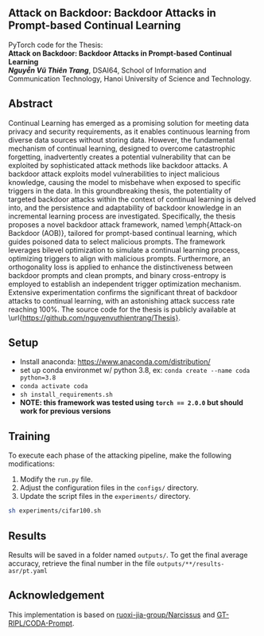 ##  Attack on Backdoor: Backdoor Attacks in Prompt-based Continual Learning
PyTorch code for the Thesis:\
**Attack on Backdoor: Backdoor Attacks in Prompt-based Continual Learning**\
**_Nguyễn Vũ Thiên Trang_**, DSAI64, School of Information and Communication Technology, Hanoi University of Science and Technology.

## Abstract
Continual Learning has emerged as a promising solution for meeting data privacy and security requirements, as it enables continuous learning from diverse data sources without storing data. However, the fundamental mechanism of continual learning, designed to overcome catastrophic forgetting, inadvertently creates a potential vulnerability that can be exploited by sophisticated attack methods like backdoor attacks. A backdoor attack exploits model vulnerabilities to inject malicious knowledge, causing the model to misbehave when exposed to specific triggers in the data. In this groundbreaking thesis, the potentiality of targeted backdoor attacks within the context of continual learning is delved into, and the persistence and adaptability of backdoor knowledge in an incremental learning process are investigated. Specifically, the thesis proposes a novel backdoor attack framework, named \emph{Attack-on Backdoor (AOB)}, tailored for prompt-based continual learning, which guides poisoned data to select malicious prompts. The framework leverages bilevel optimization to simulate a continual learning process, optimizing triggers to align with malicious prompts. Furthermore, an orthogonality loss is applied to enhance the distinctiveness between backdoor prompts and clean prompts, and binary cross-entropy is employed to establish an independent trigger optimization mechanism. Extensive experimentation confirms the significant threat of backdoor attacks to continual learning, with an astonishing attack success rate reaching 100\%. The source code for the thesis is publicly available at \url{https://github.com/nguyenvuthientrang/Thesis}.

## Setup
 * Install anaconda: https://www.anaconda.com/distribution/
 * set up conda environmet w/ python 3.8, ex: `conda create --name coda python=3.8`
 * `conda activate coda`
 * `sh install_requirements.sh`
 * <b>NOTE: this framework was tested using `torch == 2.0.0` but should work for previous versions</b>


## Training
To execute each phase of the attacking pipeline, make the following modifications:

1. Modify the `run.py` file.
2. Adjust the configuration files in the `configs/` directory.
3. Update the script files in the `experiments/` directory.


```bash
sh experiments/cifar100.sh
```

## Results
Results will be saved in a folder named `outputs/`. To get the final average accuracy, retrieve the final number in the file `outputs/**/results-asr/pt.yaml`


## Acknowledgement
This implementation is based on [ruoxi-jia-group/Narcissus](https://github.com/ruoxi-jia-group/Narcissus) and [GT-RIPL/CODA-Prompt](https://github.com/GT-RIPL/CODA-Prompt).
